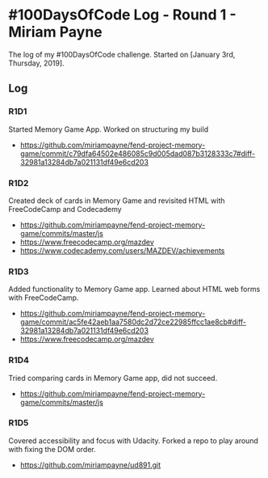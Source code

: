 # #100DaysOfCode Log - Round 1 - Miriam Payne

The log of my #100DaysOfCode challenge. Started on [January 3rd, Thursday, 2019].

## Log

### R1D1
Started Memory Game App. Worked on structuring my build
- https://github.com/miriampayne/fend-project-memory-game/commit/c79dfa64502e486085c9d005dad087b3128333c7#diff-32981a13284db7a021131df49e6cd203

### R1D2
Created deck of cards in Memory Game and revisited HTML with FreeCodeCamp and Codecademy
- https://github.com/miriampayne/fend-project-memory-game/commits/master/js
- https://www.freecodecamp.org/mazdev
- https://www.codecademy.com/users/MAZDEV/achievements

### R1D3
Added functionality to Memory Game app. Learned about HTML web forms with FreeCodeCamp.
- https://github.com/miriampayne/fend-project-memory-game/commit/ac5fe42aeb1aa7580dc2d72ce22985ffcc1ae8cb#diff-32981a13284db7a021131df49e6cd203
- https://www.freecodecamp.org/mazdev

### R1D4
Tried comparing cards in Memory Game app, did not succeed.
- https://github.com/miriampayne/fend-project-memory-game/commits/master/js

### R1D5
Covered accessibility and focus with Udacity. Forked a repo to play around with fixing the DOM order.
- https://github.com/miriampayne/ud891.git
